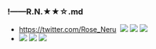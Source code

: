 ### !——R.N.★★☆.md
- https://twitter.com/Rose_Neru
![]()
![](https://pbs.twimg.com/media/EEuuYVoXUAIjerS?format=jpg&name=4096x4096)
![](https://pbs.twimg.com/media/ED1xbRGVUAE3R8t?format=jpg&name=4096x4096)
![](https://pbs.twimg.com/media/EDdW6yIUwAAu2D7?format=jpg&name=4096x4096)
- ![](https://pbs.twimg.com/media/EDWhwQOUcAYpl3h?format=jpg&name=4096x4096)
![](https://pbs.twimg.com/media/EDWhw1WUYAI-WVh?format=jpg&name=4096x4096)
![](https://pbs.twimg.com/media/EC0q3lbUwAURYmF?format=jpg&name=4096x4096)
